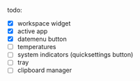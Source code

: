 todo:
- [x] workspace widget
- [x] active app
- [x] datemenu button
- [ ] temperatures
- [ ] system indicators (quicksettings button)
- [ ] tray
- [ ] clipboard manager

